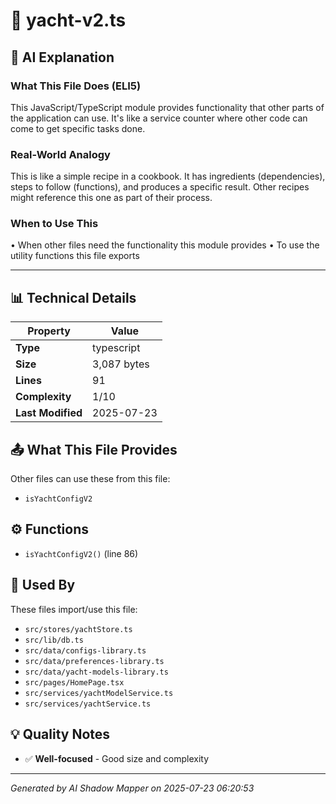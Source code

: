 # 📄 yacht-v2.ts

## 🤖 AI Explanation

### What This File Does (ELI5)
This JavaScript/TypeScript module provides functionality that other parts of the application can use. It's like a service counter where other code can come to get specific tasks done.

### Real-World Analogy
This is like a simple recipe in a cookbook. It has ingredients (dependencies), steps to follow (functions), and produces a specific result. Other recipes might reference this one as part of their process.

### When to Use This
• When other files need the functionality this module provides
• To use the utility functions this file exports

---

## 📊 Technical Details

| Property | Value |
|----------|-------|
| **Type** | typescript |
| **Size** | 3,087 bytes |
| **Lines** | 91 |
| **Complexity** | 1/10 |
| **Last Modified** | 2025-07-23 |

## 📤 What This File Provides

Other files can use these from this file:

- `isYachtConfigV2`

## ⚙️ Functions

-  `isYachtConfigV2()` (line 86)

## 🔄 Used By

These files import/use this file:

- `src/stores/yachtStore.ts`
- `src/lib/db.ts`
- `src/data/configs-library.ts`
- `src/data/preferences-library.ts`
- `src/data/yacht-models-library.ts`
- `src/pages/HomePage.tsx`
- `src/services/yachtModelService.ts`
- `src/services/yachtService.ts`

## 💡 Quality Notes

- ✅ **Well-focused** - Good size and complexity

---
*Generated by AI Shadow Mapper on 2025-07-23 06:20:53*